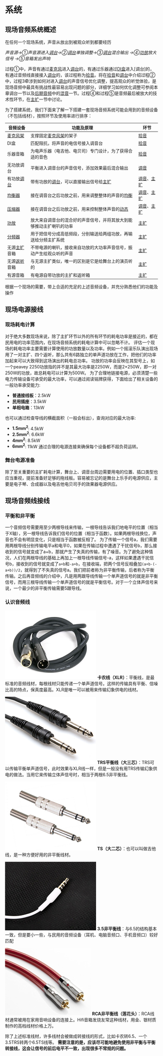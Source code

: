 # 系统
## 现场音频系统概述

在任何一个现场系统，声音从放出到被观众听到都要经历

_声音源&rarr;①声音源进入[调台]()&rarr;②[调台]()单独调整&rarr;③[调台]()混合输出 &rarr;④[功放]()放大信号 &rarr;⑤音箱发出声响_

过程①中，声音有通过[麦克风]()进入[调台]()的，有通过乐器通过[DI盒]()进入[调台]的，有通过音频线直接接入[调台]()的，该过程称为[拾音]()。将在[拾音]()和[调台]()中介绍过程②中，过程3牵涉到如何对进入[调台]()的声音信号优化调整，提高观众的听觉体验，是现场音频中最具有挑战性最容易出现问题的部分，详细学习如何优化调整可参阅本章调台一节以及[后期音频]()中的[混音]()一节。过程④和过程⑤是音频最后被放大的技术性环节，在[主扩]()一节中讨论。

为了搭建系统，我们下面来了解一下搭建一套现场音频系统可能会用到的音频设备（不包括线材），按照环节及使用率进行排序：

| 音频设备 | 功能及原理 | 环节 |
| -- | -- | -- |
| [麦克风架]() | 支撑固定[麦克风架]()的架子 | [拾音]() |
|DI盒 |匹配阻抗，将声音的电信号接入调音台 |[拾音]() |
|乐器音箱 |为电声乐器（电吉他、电贝司）专门设计，为了获得合适的音色 |[拾音]() |
|无功放调台  |平衡进入调音台的声音信号，添加效果最后混合输出  |[调音]() |
|有功放[调台]() |带有功放的[调台]()，可以直接输出信号给[主扩]()  |[调音]()、[主扩]() |
|[均衡器]()  |接在调音台之后功放之前，用来调整整体的声音的[均衡]()  |[调音]()、[主扩]() |
|[压缩器]()  |接在调音台之后功放之前，用来控制整体声音的[动态]()  |[调音]()、[主扩]() |
|[功放]()  |放大来自调音台的混合好的声音信号，并将其放大到能够推动主扩喇叭的功率  |[主扩]() |
|[分频器]()  |用于把信号分成高低频段，分别输送给两组功放，再输送给分频主扩系统  |[主扩]() |
|无源[主扩]()音箱  |不带电源的喇叭，接收来自功放的大功率声音信号，振动产生给观众听的声音  |[主扩]() |
|无源[返听]()音箱  |与无源主扩类似，唯一的区别是它是给舞台上的演员听的  |[主扩]() |
|有源音箱  |有电源自带功放的主扩和返听箱  |[主扩]() |

根据一个现场的需要，带上合适的充足的上述音频设备，并充分熟悉他们的功能及操作


## 现场电源接线
### 现场耗电计算
对于绝大多数现场来说，除了主扩环节以外的所有环节的耗电功率是接近的，都在民用电的功率范围内，在现场音频系统的耗电计算中可以忽略不计。
评估一个现场的耗电功率主要需要计算使用的功放数量以及功率。例如一个摇滚乐队演出现场用了一对主扩、四个返听，那么共有6路独立的单声道功放在工作，把他们的功率加起来可以大致得到这场演出的耗电总功率。
功放的功率会反映在其型号上，如一个peavey 2250功放指的并不是其最大功率是2250W，而是2×250W，即一对250W的功放，故总耗电可以计算为500W。
为了合理地链接电源，必须清楚一些电力传输设备可承受的最大功率，可以通过阅读铭牌获得，下面给出了相关设备的一般功率承受能力:
- **普通接线板**：2.5kW
- **民用插座**：3.5kW
- **单相电箱**：13kW

也可以通过检查导线的横截面积（一般会标出），查询对应的最大功率:
- **1.5mm<sup>2</sup>**: 4.5kW
- **2.5mm<sup>2</sup>**: 6.6kW
- **4mm<sup>2</sup>**: 8.5kW
- **6mm<sup>2</sup>**: 11kW
通过合理的电源连接来确保每个设备都不超负荷运转。
### 舞台电源准备
除了至关重要的主扩耗电计算，舞台上、调音台周边需要用电的位置、插口类型也应当重视，提前准备好足够的拖线板。容易被忘记的是舞台上乐手的电源供应，主要是电子琴、合成器以及电吉他电贝司手的效果器电源供应。


## 现场音频线接线
### 平衡和非平衡
一个音频信号需要用至少两根导线来传输，一根导线告诉我们地电平的位置（相当于X轴），另一根导线告诉我们信号的位置（相当于函数）。如果两根导线换位，声音也不会有明显变化，只是相当于函数被反相了。
为了传输一个信号a，我们需要用两根导线分别传输电平a和电平0，如果在传输过程中遭遇了干扰信号b，那么接收到的信号就变成了a+b，那就产生了失真的传输，有了噪音。为了避免这种情况，人们在两根导线的基础上再加上一根导线传输信号-a，这样如果遭遇干扰信号b，接收到的信号就变成了`a+b`和`-a+b`，在接收端，把两个信号反相叠加`(a+b-(-a+b))/2`，就得到了不失真的信号a。我们把前者称为非平衡传输，后者称为平衡传输。之后再音频线的介绍中，凡是用两跟导线传输一个单声道信号的就是非平衡信号，而用三根导线传输一个单声道信号的就是平衡信号。对于一个立体声信号来说，一个最少的非平衡传输需要5跟导线。

### 认识音频线
![](static/img/live-xlr.jpeg)
**卡农线（XLR）**：平衡线，是最标准的音频线材，每根线材只能传递一个单声道信号。这样的传输具有平衡、信噪比高的特点，保真度最高。XLR是唯一可以被用来传输幻象供电的线材。

![](static/img/live-trs.jpeg)
**TRS平衡线（大三芯）**：TRS可以传输平衡单声道信号，此时效果与XLR线一样，但是一般没有用TRS传输幻象供电的做法。当用它来传输立体声信号时，相当于两根6.5非平衡线。

![](static/img/live-ts.jpeg)
**TS（大二芯）**：也可以叫做吉他线，是一种方便好用的非平衡线材。

![](static/img/live-3.5.jpeg)
**3.5非平衡线**：与6.5的结构基本一致，但是要小一些，与民用的音频设备（耳机、电脑音频口、手机音频口）较好匹配

![](static/img/live-rca.jpeg)
**RCA非平衡线（莲花头）**：RCA线材通常被用在家用音响设备的连接上。Hifi音箱发烧友常这种线材，用金、银材质制作的高档线材价格上万。

除了上述标准线材，许多线材会被做成转接线的形式，比如卡农转6.5、一个3.5TRS转两个6.5TS线等。
**需要注意的是，应该尽可能地避免使用非平衡与平衡转接线，这会让信号的前后电平不一致，出现很多不常规的问题。**
